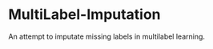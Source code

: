 MultiLabel-Imputation
=====================

An attempt to imputate missing labels in multilabel learning.
